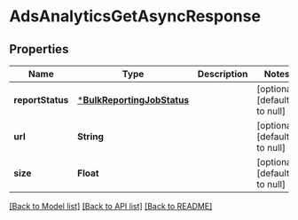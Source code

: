 # AdsAnalyticsGetAsyncResponse

## Properties
Name | Type | Description | Notes
------------ | ------------- | ------------- | -------------
**reportStatus** | [***BulkReportingJobStatus**](BulkReportingJobStatus.md) |  | [optional] [default to null]
**url** | **String** |  | [optional] [default to null]
**size** | **Float** |  | [optional] [default to null]

[[Back to Model list]](../README.md#documentation-for-models) [[Back to API list]](../README.md#documentation-for-api-endpoints) [[Back to README]](../README.md)


